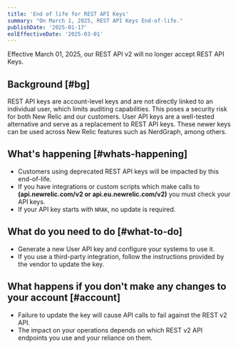 ```yaml
---
title: 'End of life for REST API Keys'
summary: "On March 1, 2025, REST API Keys End-of-life."
publishDate: '2025-01-17'
eolEffectiveDate: '2025-03-01'
---
```


Effective March 01, 2025, our REST API v2 will no longer accept REST API Keys.

## Background [#bg]

REST API keys are account-level keys and are not directly linked to an individual user, which limits auditing capabilities. This poses a security risk for both New Relic and our customers. User API keys are a well-tested alternative and serve as a replacement to REST API keys. These newer keys can be used across New Relic features such as NerdGraph, among others.

## What's happening [#whats-happening]

* Customers using deprecated REST API keys will be impacted by this end-of-life.
* If you have integrations or custom scripts which make calls to **(api.newrelic.com/v2 or api.eu.newrelic.com/v2)** you must check your API keys.
* If your API key starts with `NRAK`, no update is required.

## What do you need to do [#what-to-do]

* Generate a new User API key and configure your systems to use it.
* If you use a third-party integration, follow the instructions provided by the vendor to update the key.

## What happens if you don't make any changes to your account [#account]

* Failure to update the key will cause API calls to fail against the REST v2 API.
* The impact on your operations depends on which REST v2 API endpoints you use and your reliance on them.